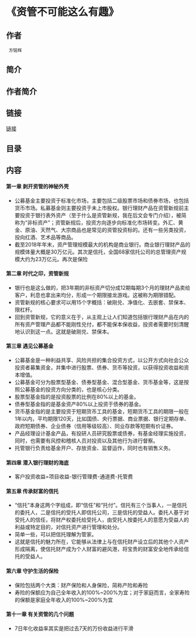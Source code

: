《资管不可能这么有趣》
=======================

## 作者
     方铭辉

## 简介

## 作者简介

## 链接
[链接]()

## 目录

## 内容

#### 第一章 剥开资管的神秘外壳
* 公募基金主要投资于标准化市场，主要包括二级股票市场和债券市场，也包括货币市场。私募基金则主要投资于未上市股权。银行理财产品在资管新规前主要投资于银行表外资产（至于什么是资管新规，我在后文会专门介绍），被简称为“非标资产”；资管新规后，投资方向逐步向标准化市场转变。外汇、黄金、原油、天然气、大宗商品也是常见的资管投资标的。还有一些另类投资，投向红酒、艺术品等商品。
* 截至2018年年末，资产管理规模最大的机构是商业银行。商业银行理财产品的规模体量大概是30万亿元。其次是信托，全国68家信托公司的总管理资产规模大约为23万亿元。再次是保险
#### 第二章 时代之印，资管新规
* 银行也是这么做的，把3年期的非标资产切分成12期每期3个月的理财产品卖给客户，利息也拿出来均分，形成一个期限接龙游戏。这被称为期限错配。
* 资管新规的核心要求可以用15个字概括：破刚兑、净值化、去嵌套、禁保本、限杠杆。
* 回到资管新规，它的意义在于，从主观上让人们知道包括银行理财产品在内的所有资产管理产品都不能刚性兑付，都不能保本保收益，投资者需要时刻清醒地认识到这一点。这就是破刚兑、禁保本。
#### 第三章 遇见公募基金
* 公募基金是一种利益共享、风险共担的集合投资方式，以公开方式向社会公众投资者募集资金，并集中进行股票、债券、货币等投资，以获得投资收益和资本增值。
* 公募基金可分为股票型基金、债券型基金、混合型基金、货币基金等，这是按照公募基金的投资方向分类的，也是核心分类。
* 股票型基金指的是投资股票的比例在80%以上的基金。
* 债券型基金指的是基金资产80%以上投资于债券的基金。
* 货币基金指的是主要投资于短期货币工具的基金，短期货币工具的期限一般在1年以内，平均期限120天，比如国债、央行票据、商业票据、银行定期存单、政府短期债券、企业债券（信用等级较高）、同业存款等短期有价证券。
* 产品经理设计基金产品，有投研人员研究股票或债券，有基金经理实施投资，同时，也需要有风控和稽核人员对投资以及其他行为进行督察。
* 托管银行负责给基金开户、存放资金、监督运作，同时也有销售义务。
#### 第四章 潜入银行理财的海底
* 客户投资收益=项目收益-银行管理费-通道费-托管费
#### 第五章 传承财富的信托
* “信托”本身这两个字组成，即“信任”和“托付”。信托有三个当事人，一是信托的委托人，二是信托的受托人即信托公司，三是信托的受益人。委托人基于对受托人的信任，将财产权委托给受托人，由受托人按委托人的意愿为受益人的利益或特定目的，对信托资产进行管理和处分。
* 简单一些，可以把信托理解为管家。
* 这就是信托的魅力所在，它能够从法律上与在信托财产设立后的其他个人资产形成隔离，使信托财产成为个人财富的避风港，将宝贵的财富安全地传承给信托的受益人。
#### 第六章 守护生活的保险
* 保险包括两个大类：财产保险和人身保险，简称产险和寿险
* 寿险的保额应为自己全年收入的100%~200%为宜；对于家庭而言，全家寿险的保额是家庭全年收入的100%~200%为宜
#### 第十一章 有关资管的几个问题
* 7日年化收益率其实是把过去7天的万份收益进行平滑